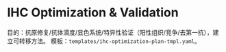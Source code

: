 # IHC Optimization & Validation

目的：抗原修复/抗体滴度/显色系统/特异性验证（阳性组织/竞争/去第一抗），建立可转移方法。
模板：`templates/ihc-optimization-plan-tmpl.yaml`。
